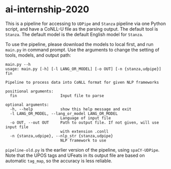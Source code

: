 # ai-internship-2020
This is a pipeline for accessing to `UDPipe` and `Stanza` pipeline via one Python script, and have a CoNLL-U file as the parsing output. The default tool is `Stanza`. The default model is the default English model for `Stanza`. 

To use the pipeline, please download the models to local first, and run `main.py` in command prompt. Use the arguments to change the setting of tools, models, and output path:

```
main.py --h
usage: main.py [-h] [-l LANG_OR_MODEL] [-o OUT] [-n {stanza,udpipe}] fin

Pipeline to process data into CoNLL format for given NLP frameworks

positional arguments:
  fin                   Input file to parse

optional arguments:
  -h, --help            show this help message and exit
  -l LANG_OR_MODEL, --lang_or_model LANG_OR_MODEL
                        Language of input file
  -o OUT, --out OUT     Path to output file. If not given, will use input file
                        with extension .conll
  -n {stanza,udpipe}, --nlp_str {stanza,udpipe}
                        NLP framework to use
```                        
 
`pipeline-old.py` is the earlier version of the pipeline, using `spaCY-UDPipe`. Note that the UPOS tags and UFeats in its output file are based on automatic `tag_map`, so the accuracy is less reliable.
